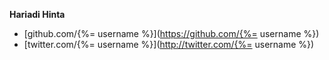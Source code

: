 
**Hariadi Hinta**

+ [github.com/{%= username %}](https://github.com/{%= username %})
+ [twitter.com/{%= username %}](http://twitter.com/{%= username %})